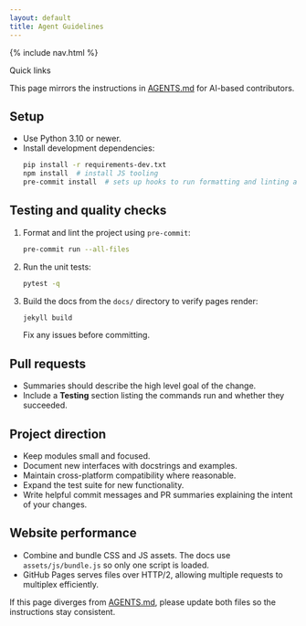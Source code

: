 ```yaml
---
layout: default
title: Agent Guidelines
---
```


{% include nav.html %}

<div id="toc">
  <p class="toc-title">Quick links</p>
</div>

This page mirrors the instructions in [AGENTS.md](../AGENTS.md) for AI-based contributors.

## Setup

- Use Python 3.10 or newer.
- Install development dependencies:
  ```bash
  pip install -r requirements-dev.txt
  npm install  # install JS tooling
  pre-commit install  # sets up hooks to run formatting and linting automatically
  ```

## Testing and quality checks

1. Format and lint the project using `pre-commit`:
   ```bash
   pre-commit run --all-files
   ```
2. Run the unit tests:
   ```bash
   pytest -q
   ```
3. Build the docs from the `docs/` directory to verify pages render:
   ```bash
   jekyll build
   ```
   Fix any issues before committing.

## Pull requests

- Summaries should describe the high level goal of the change.
- Include a **Testing** section listing the commands run and whether they succeeded.

## Project direction

- Keep modules small and focused.
- Document new interfaces with docstrings and examples.
- Maintain cross-platform compatibility where reasonable.
- Expand the test suite for new functionality.
- Write helpful commit messages and PR summaries explaining the intent of your changes.

## Website performance

- Combine and bundle CSS and JS assets. The docs use `assets/js/bundle.js` so only one script is loaded.
- GitHub Pages serves files over HTTP/2, allowing multiple requests to multiplex efficiently.

If this page diverges from [AGENTS.md](../AGENTS.md), please update both files so the instructions stay consistent.
